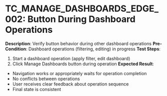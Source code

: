 # TC_MANAGE_DASHBOARDS_EDGE_002: Button During Dashboard Operations

**Description**: Verify button behavior during other dashboard operations
**Pre-Condition**: Dashboard operations (filtering, editing) in progress
**Test Steps**:
1. Start a dashboard operation (apply filter, edit dashboard)
2. Click Manage Dashboards button during operation
**Expected Result**:
- Navigation works or appropriately waits for operation completion
- No conflicts between operations
- User receives clear feedback about operation sequence
- Final state is consistent